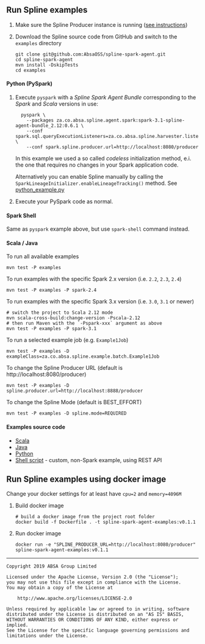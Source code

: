 ## Run Spline examples 

1. Make sure the Spline Producer instance is running ([see instructions](https://absaoss.github.io/spline/#start-spline-server))

2. Download the Spline source code from GitHub and switch to the `examples` directory     
    ```shell script
    git clone git@github.com:AbsaOSS/spline-spark-agent.git
    cd spline-spark-agent
    mvn install -DskipTests
    cd examples
    ```

#### Python (PySpark)

1. Execute `pyspark` with a _Spline Spark Agent Bundle_ corresponding to the _Spark_ and _Scala_ versions in use:
    ```shell script
      pyspark \
        --packages za.co.absa.spline.agent.spark:spark-3.1-spline-agent-bundle_2.12:0.6.1 \
        --conf spark.sql.queryExecutionListeners=za.co.absa.spline.harvester.listener.SplineQueryExecutionListener \
        --conf spark.spline.producer.url=http://localhost:8080/producer
    ```
   In this example we used a so called _codeless_ initialization method, 
   e.i. the one that requires no changes in your Spark application code.
    
   Alternatively you can enable Spline manually by calling the `SparkLineageInitializer.enableLineageTracking()` method.
   See [python_example.py](src/main/python/python_example.py)
   
2. Execute your PySpark code as normal.

#### Spark Shell

Same as `pyspark` example above, but use `spark-shell` command instead.

#### Scala / Java

To run all available examples
```shell script
mvn test -P examples
```

To run examples with the specific Spark 2.x version (i.e. `2.2`, `2.3`, `2.4`)
```shell script
mvn test -P examples -P spark-2.4
```

To run examples with the specific Spark 3.x version (i.e. `3.0`, `3.1` or newer)
```shell script
# switch the project to Scala 2.12 mode
mvn scala-cross-build:change-version -Pscala-2.12
# then run Maven with the `-Pspark-xxx` argument as above 
mvn test -P examples -P spark-3.1
```

To run a selected example job (e.g. `Example1Job`)
```shell script
mvn test -P examples -D exampleClass=za.co.absa.spline.example.batch.Example1Job
``` 

To change the Spline Producer URL (default is http://localhost:8080/producer)
```shell script
mvn test -P examples -D spline.producer.url=http://localhost:8888/producer
```

To change the Spline Mode (default is BEST_EFFORT)
```shell script
mvn test -P examples -D spline.mode=REQUIRED
```


#### Examples source code
  - [Scala](src/main/scala/za/co/absa/spline/example/)
  - [Java](src/main/java/za/co/absa/spline/example/)
  - [Python](src/main/python/)
  - [Shell script](src/main/shell/) - custom, non-Spark example, using REST API

## Run Spline examples using docker image
Change your docker settings for at least have `cpu=2` and `memory=4096M`

1. Build docker image
    ```shell script
    # build a docker image from the project root folder
    docker build -f Dockerfile . -t spline-spark-agent-examples:v0.1.1
    ```

2. Run docker image
    ```shell script
    docker run -e "SPLINE_PRODUCER_URL=http://localhost:8080/producer" spline-spark-agent-examples:v0.1.1
    ```

---

    Copyright 2019 ABSA Group Limited
    
    Licensed under the Apache License, Version 2.0 (the "License");
    you may not use this file except in compliance with the License.
    You may obtain a copy of the License at
    
        http://www.apache.org/licenses/LICENSE-2.0
    
    Unless required by applicable law or agreed to in writing, software
    distributed under the License is distributed on an "AS IS" BASIS,
    WITHOUT WARRANTIES OR CONDITIONS OF ANY KIND, either express or implied.
    See the License for the specific language governing permissions and
    limitations under the License.
